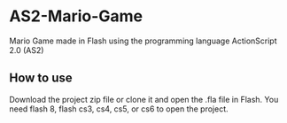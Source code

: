 # AS2-Mario-Game
Mario Game made in Flash using the programming language ActionScript 2.0 (AS2)

## How to use
Download the project zip file or clone it and open the .fla file in Flash. You need flash 8, flash cs3, cs4, cs5, or cs6 to open the project.
